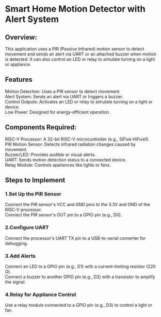 # Smart Home Motion Detector with Alert System
## Overview:
This application uses a PIR (Passive Infrared) motion sensor to detect movement and sends an alert via UART or an attached buzzer when motion is detected. It can also control an LED or relay to simulate turning on a light or appliance.
## Features
Motion Detection: Uses a PIR sensor to detect movement.\
Alert System: Sends an alert via UART or triggers a buzzer.\
Control Outputs: Activates an LED or relay to simulate turning on a light or device.\
Low Power: Designed for energy-efficient operation.
## Components Required:
RISC-V Processor: A 32-bit RISC-V microcontroller (e.g., SiFive HiFive1).\
PIR Motion Sensor: Detects infrared radiation changes caused by movement.\
Buzzer/LED: Provides audible or visual alerts.\
UART: Sends motion detection status to a connected device.\
Relay Module: Controls appliances like lights or fans.
## Steps to Implement
### 1.Set Up the PIR Sensor
Connect the PIR sensor's VCC and GND pins to the 3.3V and GND of the RISC-V processor.\
Connect the PIR sensor's OUT pin to a GPIO pin (e.g., D0).
### 2.Configure UART
Connect the processor's UART TX pin to a USB-to-serial converter for debugging.
### 3.Add Alerts
Connect an LED to a GPIO pin (e.g., D1) with a current-limiting resistor (220 Ω).\
Connect a buzzer to another GPIO pin (e.g., D2) with a transistor to amplify the signal.
### 4.Relay for Appliance Control 
Use a relay module connected to a GPIO pin (e.g., D3) to control a light or fan.
